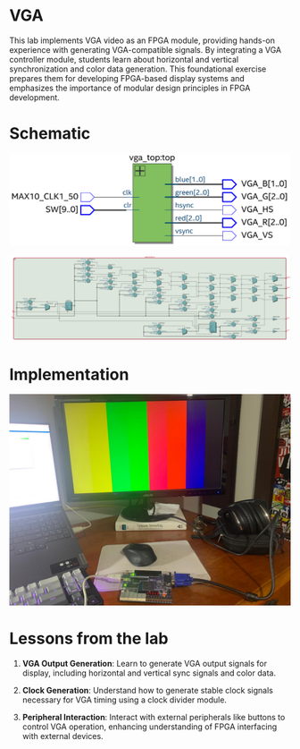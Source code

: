 # VGA

This lab implements VGA video as an FPGA module, providing hands-on experience with generating VGA-compatible signals. By integrating a VGA controller module, students learn about horizontal and vertical synchronization and color data generation. This foundational exercise prepares them for developing FPGA-based display systems and emphasizes the importance of modular design principles in FPGA development. 

# Schematic
![alt text](RTL_top_schematic.png)

![alt text](RTL_inner_VGA_schematic.png)

# Implementation
![alt text](implementation.jpg)

# Lessons from the lab
1. **VGA Output Generation**: Learn to generate VGA output signals for display, including horizontal and vertical sync signals and color data.

2. **Clock Generation**: Understand how to generate stable clock signals necessary for VGA timing using a clock divider module.

3. **Peripheral Interaction**: Interact with external peripherals like buttons to control VGA operation, enhancing understanding of FPGA interfacing with external devices.
